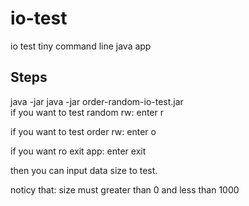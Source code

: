 # io-test
io test tiny command line java app

## Steps
java -jar java -jar order-random-io-test.jar   
if you want to test random rw: enter r  

if you want to test order rw: enter o   

if you want ro exit app: enter exit  


then you can input data size to test.  

noticy that: size must greater than 0 and less than 1000
